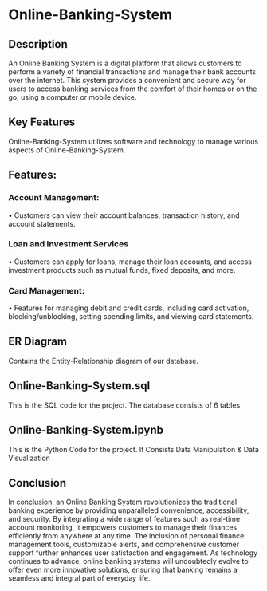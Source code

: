 # Online-Banking-System

## Description

An Online Banking System is a digital platform that allows customers to perform a variety of financial transactions and manage their bank accounts over the internet. This system provides a convenient and secure way for users to access banking services from the comfort of their homes or on the go, using a computer or mobile device.
## Key Features

Online-Banking-System utilizes software and technology to manage various aspects of Online-Banking-System.
## Features:
### Account Management:
•  Customers can view their account balances, transaction history, and account statements.

### Loan and Investment Services
•  Customers can apply for loans, manage their loan accounts, and access investment products such as mutual funds, fixed deposits, and more.

### Card Management:
• Features for managing debit and credit cards, including card activation, blocking/unblocking, setting spending limits, and viewing card statements.

## ER Diagram

Contains the Entity-Relationship diagram of our database.

## Online-Banking-System.sql

This is the SQL code for the project. The database consists of 6 tables.

## Online-Banking-System.ipynb

This is the Python Code for the project. It Consists Data Manipulation & Data Visualization

## Conclusion

In conclusion, an Online Banking System revolutionizes the traditional banking experience by providing unparalleled convenience, accessibility, and security. By integrating a wide range of features such as real-time account monitoring, it empowers customers to manage their finances efficiently from anywhere at any time. The inclusion of personal finance management tools, customizable alerts, and comprehensive customer support further enhances user satisfaction and engagement. As technology continues to advance, online banking systems will undoubtedly evolve to offer even more innovative solutions, ensuring that banking remains a seamless and integral part of everyday life.
